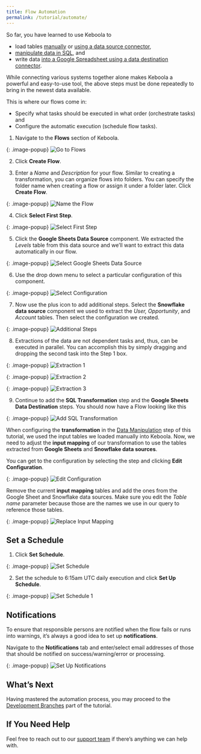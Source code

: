 ```yaml
---
title: Flow Automation
permalink: /tutorial/automate/
---
```


So far, you have learned to use Keboola to

- load tables [manually](/tutorial/load/) or [using a data source connector](/tutorial/load/database/), 
- [manipulate data in SQL](/tutorial/manipulate/), and
- write data [into a Google Spreadsheet using a data destination connector](/tutorial/write/).
 
While connecting various systems together alone makes Keboola a powerful and easy-to-use tool, 
the above steps must be done repeatedly to bring in the newest data available.

This is where our flows come in:
- Specify what tasks should be executed in what order (orchestrate tasks) and
- Configure the automatic execution (schedule flow tasks).

1. Navigate to the **Flows** section of Keboola.

{: .image-popup}
![Go to Flows](/tutorial/automate/automate1.png)

2. Click **Create Flow**.

3. Enter a *Name* and *Description* for your flow. Similar to creating a transformation, you can organize flows into folders.
You can specify the folder name when creating a flow or assign it under a folder later. Click **Create Flow**.

{: .image-popup}
![Name the Flow](/tutorial/automate/automate2.png)

4. Click **Select First Step**.

{: .image-popup}
![Select First Step](/tutorial/automate/automate3.png)

5. Click the **Google Sheets Data Source** component. We extracted the *Levels* table from this data source and we’ll want to extract this data automatically in our flow.

{: .image-popup}
![Select Google Sheets Data Source](/tutorial/automate/automate4.png)

6. Use the drop down menu to select a particular configuration of this component.

{: .image-popup}
![Select Configuration](/tutorial/automate/automate5.png)

7. Now use the plus icon to add additional steps. Select the **Snowflake data source** component we used to extract the *User, Opportunity*, and *Account* tables.
Then select the configuration we created.

{: .image-popup}
![Additional Steps](/tutorial/automate/automate6.png)

8. Extractions of the data are not dependent tasks and, thus, can be executed in parallel.
You can accomplish this by simply dragging and dropping the second task into the Step 1 box.

{: .image-popup}
![Extraction 1](/tutorial/automate/automate7.png)

{: .image-popup}
![Extraction 2](/tutorial/automate/automate8.png)

{: .image-popup}
![Extraction 3](/tutorial/automate/automate9.png)

9. Continue to add the **SQL Transformation** step and the **Google Sheets Data Destination** steps. You should now have a Flow looking like this

{: .image-popup}
![Add SQL Transformation](/tutorial/automate/automate10.png)

When configuring the **transformation** in the [Data Manipulation](/tutorial/manipulate/) step of this tutorial, 
we used the input tables we loaded manually into Keboola. Now, we need to adjust the **input mapping** of our transformation to use the tables extracted 
from **Google Sheets** and **Snowflake data sources**.

You can get to the configuration by selecting the step and clicking **Edit Configuration**.

{: .image-popup}
![Edit Configuration](/tutorial/automate/automate11.png)

Remove the current **input mapping** tables and add the ones from the Google Sheet and Snowflake data sources. 
Make sure you edit the *Table name* parameter because those are the names we use in our query to reference those tables.

{: .image-popup}
![Replace Input Mapping](/tutorial/automate/automate12.png)

## Set a Schedule
1. Click **Set Schedule**.

{: .image-popup}
![Set Schedule](/tutorial/automate/automate13.png)

2. Set the schedule to 6:15am UTC daily execution and click **Set Up Schedule**.

{: .image-popup}
![Set Schedule 1](/tutorial/automate/automate14.png)

## Notifications
To ensure that responsible persons are notified when the flow fails or runs into warnings, it’s always a good idea to set up **notifications**.

Navigate to the **Notifications** tab and enter/select email addresses of those that should be notified on success/warning/error or processing.

{: .image-popup}
![Set Up Notifications](/tutorial/automate/automate15.png)

## What’s Next
Having mastered the automation process, you may proceed to the [Development Branches](/tutorial/branches/) part of the tutorial.

## If You Need Help
Feel free to reach out to our [support team](/management/support/) if there’s anything we can help with.
